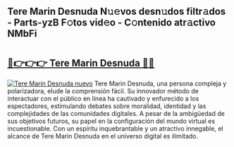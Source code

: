 ## Tere Marin Desnuda N𝚞𝚎vos desn𝚞dos filtr𝚊dos - Parts-yzB F𝚘tos vid𝚎o - C𝚘ntenido atr𝚊ctivo NMbFi

# <h2><a href="http://mb0ofo.tromn.icu/?c=Tere+Marin+Desnuda">🔗👉👉👉 Tere Marin Desnuda 🔗🔗</a></h2>

[![Tere Marin Desnuda nuevo](https://i.imgur.com/pEAQMta.gif)](http://mb0ofo.tromn.icu/?c=Tere+Marin+Desnuda)
Tere Marin Desnuda, una persona compleja y polarizadora, elude la comprensión fácil. Su innovador método de interactuar con el público en línea ha cautivado y enfurecido a los espectadores, estimulando debates sobre moralidad, identidad y las complejidades de las comunidades digitales. A pesar de la ambigüedad de sus objetivos futuros, su papel en la configuración del mundo virtual es incuestionable. Con un espíritu inquebrantable y un atractivo innegable, el alcance de Tere Marin Desnuda en el universo digital es ilimitado.
